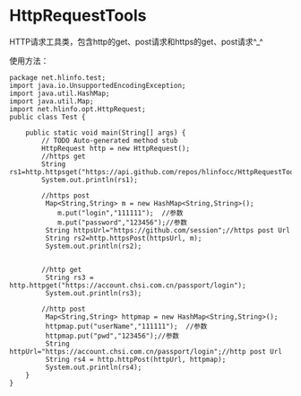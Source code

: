 # HttpRequestTools
HTTP请求工具类，包含http的get、post请求和https的get、post请求^_^

使用方法：

	package net.hlinfo.test;
	import java.io.UnsupportedEncodingException;
	import java.util.HashMap;
	import java.util.Map;
	import net.hlinfo.opt.HttpRequest;
	public class Test {
		
		public static void main(String[] args) {
			// TODO Auto-generated method stub
			HttpRequest http = new HttpRequest();
			//https get
			String rs1=http.httpsget("https://api.github.com/repos/hlinfocc/HttpRequestTools");
			System.out.println(rs1);
			
			//https post
			 Map<String,String> m = new HashMap<String,String>();  
		        m.put("login","111111");  //参数
		        m.put("password","123456");//参数
		     String httpsUrl="https://github.com/session";//https post Url
		     String rs2=http.httpsPost(httpsUrl, m);
		     System.out.println(rs2);
		     
		     
		    //http get 
		     String rs3 = http.httpget("https://account.chsi.com.cn/passport/login");
		     System.out.println(rs3);
		     
		    //http post
		     Map<String,String> httpmap = new HashMap<String,String>();  
		     httpmap.put("userName","111111");  //参数
		     httpmap.put("pwd","123456");//参数
		     String httpUrl="https://account.chsi.com.cn/passport/login";//http post Url
		     String rs4 = http.httpPost(httpUrl, httpmap);
		     System.out.println(rs4);
		}
	}

	
